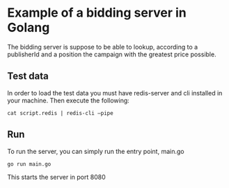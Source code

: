 # Example of a bidding server in Golang

The bidding server is suppose to be able to lookup, according to a publisherId and a position
the campaign with the greatest price possible.

## Test data
In order to load the test data you must have redis-server and cli installed in your machine.
Then execute the following:

```cat script.redis | redis-cli —pipe```

## Run
To run the server, you can simply run the entry point, main.go

```go run main.go```

This starts the server in port 8080

